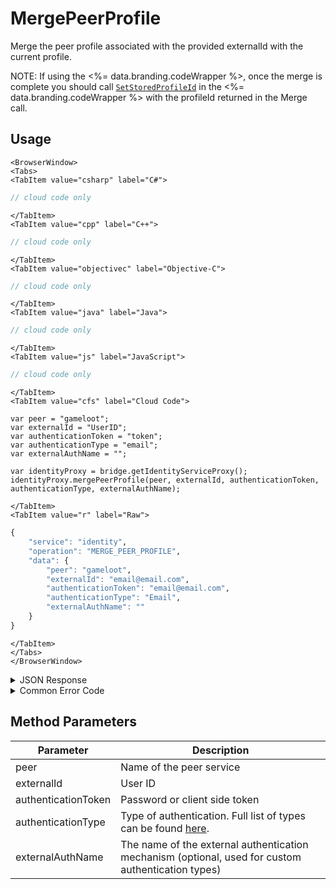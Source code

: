 # MergePeerProfile

Merge the peer profile associated with the provided externalId with the current profile.

NOTE: If using the <%= data.branding.codeWrapper %>, once the merge is complete you should call [<code>SetStoredProfileId</code>](/api/wrapper/setstoredprofileid) in the <%= data.branding.codeWrapper %> with the profileId returned in the Merge call.



<PartialServop service_name="identity" operation_name="MERGE_PEER_PROFILE" />

## Usage

```mdx-code-block
<BrowserWindow>
<Tabs>
<TabItem value="csharp" label="C#">
```

```csharp
// cloud code only
```

```mdx-code-block
</TabItem>
<TabItem value="cpp" label="C++">
```

```cpp
// cloud code only
```

```mdx-code-block
</TabItem>
<TabItem value="objectivec" label="Objective-C">
```

```objectivec
// cloud code only
```

```mdx-code-block
</TabItem>
<TabItem value="java" label="Java">
```

```java
// cloud code only
```

```mdx-code-block
</TabItem>
<TabItem value="js" label="JavaScript">
```

```javascript
// cloud code only
```

```mdx-code-block
</TabItem>
<TabItem value="cfs" label="Cloud Code">
```

```cfscript
var peer = "gameloot";
var externalId = "UserID";
var authenticationToken = "token";
var authenticationType = "email";
var externalAuthName = "";

var identityProxy = bridge.getIdentityServiceProxy();
identityProxy.mergePeerProfile(peer, externalId, authenticationToken, authenticationType, externalAuthName);
```

```mdx-code-block
</TabItem>
<TabItem value="r" label="Raw">
```

```r
{
	"service": "identity",
	"operation": "MERGE_PEER_PROFILE",
	"data": {
		"peer": "gameloot",
		"externalId": "email@email.com",
		"authenticationToken": "email@email.com",
		"authenticationType": "Email",
		"externalAuthName": ""
	}
}
```

```mdx-code-block
</TabItem>
</Tabs>
</BrowserWindow>
```

<details>
<summary>JSON Response</summary>

```json
{  
   "data":{  
      "profileId":"f94f7e2d-3cdd-4fd6-9c28-392f7875e9df"
   },
   "status":200
}
```
</details>

<details>
<summary>Common Error Code</summary>

### Status Codes
Code | Name | Description
---- | ---- | -----------
40211 | DUPLICATE_IDENTITY_TYPE | Returned when trying to attach an identity type that already exists for that profile. For instance you can have only one Steam identity for a profile.

</details>


## Method Parameters
Parameter | Description
--------- | -----------
peer | Name of the peer service
externalId | User ID
authenticationToken | Password or client side token
authenticationType | Type of authentication. Full list of types can be found [here](/api/appendix/authtypes).
externalAuthName | The name of the external authentication mechanism (optional, used for custom authentication types)


